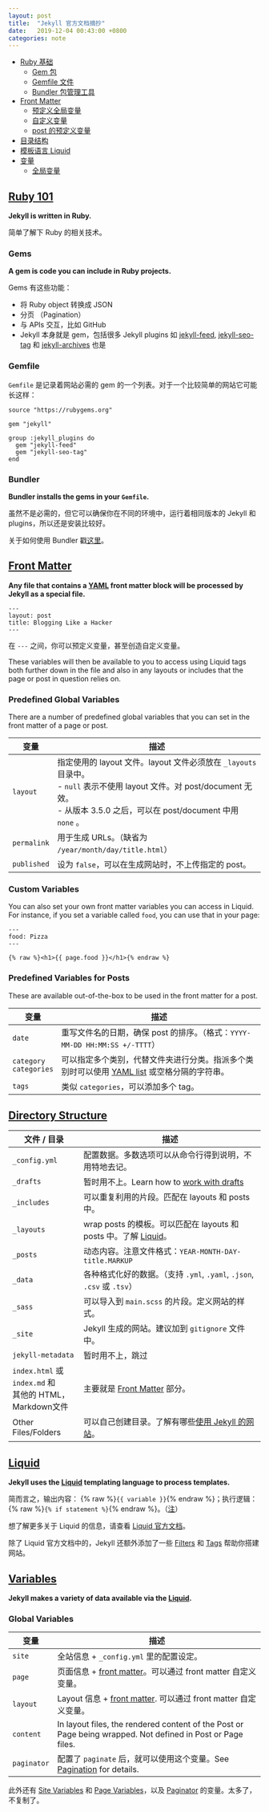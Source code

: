 ```yaml
---
layout: post
title:  "Jekyll 官方文档摘抄"
date:   2019-12-04 00:43:00 +0800
categories: note
---
```


- [Ruby 基础](#ruby-101)
	- [Gem 包](#gems) 
	- [Gemfile 文件](#gemfile)
	- [Bundler 包管理工具](#bundler)
- [Front Matter](#front-matter)
	- [预定义全局变量](#predefined-global-variables) 
	- [自定义变量](#custom-variables)
	- [post 的预定义变量](#predefined-variables-for-posts)
- [目录结构](#directory-structure)
- [模板语言 Liquid](#liquid)
- [变量](#variable)
	- [全局变量](#global-variables)

## [Ruby 101](https://jekyllrb.com/docs/ruby-101/)
**Jekyll is written in Ruby.**

简单了解下 Ruby 的相关技术。

### Gems
**A gem is code you can include in Ruby projects.**

Gems 有这些功能：
- 将 Ruby object 转换成 JSON
- 分页 （Pagination）
- 与 APIs 交互，比如 GitHub
- Jekyll 本身就是 gem，包括很多 Jekyll plugins 如 [jekyll-feed](https://github.com/jekyll/jekyll-feed), [jekyll-seo-tag](https://github.com/jekyll/jekyll-seo-tag) 和 [jekyll-archives](https://github.com/jekyll/jekyll-archives) 也是

### Gemfile
`Gemfile` 是记录着网站必需的 gem 的一个列表。对于一个比较简单的网站它可能长这样：
```
source "https://rubygems.org"

gem "jekyll"

group :jekyll_plugins do
  gem "jekyll-feed"
  gem "jekyll-seo-tag"
end
```

### Bundler
**Bundler installs the gems in your `Gemfile`.**

虽然不是必需的，但它可以确保你在不同的环境中，运行着相同版本的 Jekyll 和 plugins，所以还是安装比较好。

关于如何使用 Bundler 戳[这里](https://jekyllrb.com/tutorials/using-jekyll-with-bundler/)。

## [Front Matter](https://jekyllrb.com/docs/front-matter/)

**Any file that contains a [YAML](https://yaml.org/) front matter block will be processed by Jekyll as a special file.**

```
---
layout: post
title: Blogging Like a Hacker
---
```

在 `---` 之间，你可以预定义变量，甚至创造自定义变量。

These variables will then be available to you to access using Liquid tags both further down in the file and also in any layouts or includes that the page or post in question relies on.

### Predefined Global Variables

There are a number of predefined global variables that you can set in the front matter of a page or post.

| 变量 | 描述 |
| ---- | ---- |
| `layout` | 指定使用的 layout 文件。layout 文件必须放在 `_layouts` 目录中。<br>- `null` 表示不使用 layout 文件。对 post/document 无效。<br>- 从版本 3.5.0 之后，可以在 post/document 中用 `none` 。 |
| `permalink` | 用于生成 URLs。（缺省为 `/year/month/day/title.html`） |
| `published` | 设为 `false`，可以在生成网站时，不上传指定的 post。 |

### Custom Variables

You can also set your own front matter variables you can access in Liquid. For instance, if you set a variable called `food`, you can use that in your page:

```
---
food: Pizza
---

{% raw %}<h1>{{ page.food }}</h1>{% endraw %}
```

### Predefined Variables for Posts

These are available out-of-the-box to be used in the front matter for a post.

| 变量 | 描述 |
| ---- | ---- |
| `date` | 重写文件名的日期，确保 post 的排序。（格式：`YYYY-MM-DD HH:MM:SS +/-TTTT`） |
| `category`<br>`categories` | 可以指定多个类别，代替文件夹进行分类。指派多个类别时可以使用 [YAML list](https://en.wikipedia.org/wiki/YAML#Basic_components) 或空格分隔的字符串。 |
| `tags` | 类似 `categories`，可以添加多个 tag。 |

## [Directory Structure](https://jekyllrb.com/docs/structure/)

| 文件 / 目录 | 描述 |
| ---- | ---- |
| `_config.yml` | 配置数据。多数选项可以从命令行得到说明，不用特地去记。 |
| `_drafts` | 暂时用不上。Learn how to [work with drafts](https://jekyllrb.com/docs/posts/#drafts) |
| `_includes` | 可以重复利用的片段。匹配在 layouts 和 posts 中。 |
| `_layouts` | wrap posts 的模板。可以匹配在 layouts 和 posts 中。了解 [Liquid](https://jekyllrb.com/docs/step-by-step/02-liquid/)。 |
| `_posts` | 动态内容。注意文件格式：`YEAR-MONTH-DAY-title.MARKUP` |
| `_data` | 各种格式化好的数据。（支持 `.yml`, `.yaml`, `.json`, `.csv` 或 `.tsv`） |
| `_sass` | 可以导入到 `main.scss` 的片段。定义网站的样式。 |
| `_site` | Jekyll 生成的网站。建议加到 `gitignore` 文件中。 |
| `jekyll-metadata` | 暂时用不上，跳过 |
| `index.html` 或<br> `index.md` 和<br>其他的 HTML，<br>Markdown文件 | 主要就是 [Front Matter](https://jekyllrb.com/docs/front-matter/) 部分。 |
| Other Files/Folders | 可以自己创建目录。了解有哪些[使用 Jekyll 的网站](https://jekyllrb.com/showcase/)。 |

## [Liquid](https://jekyllrb.com/docs/liquid/)

**Jekyll uses the [Liquid](https://shopify.github.io/liquid/) templating language to process templates.**

简而言之，输出内容： {% raw %}`{{ variable }}`{% endraw %}；执行逻辑：{% raw %}`{% if statement %}`{% endraw %}。（[注](https://segmentfault.com/q/1010000004530151/a-1020000004530401)）

想了解更多关于 Liquid 的信息，请查看 [Liquid 官方文档](https://shopify.github.io/liquid/)。

除了 Liquid 官方文档中的，Jekyll 还额外添加了一些 [Filters](https://jekyllrb.com/docs/liquid/filters/) 和 [Tags](https://jekyllrb.com/docs/liquid/tags/) 帮助你搭建网站。

## [Variables](https://jekyllrb.com/docs/variables/)

**Jekyll makes a variety of data available via the [Liquid](https://jekyllrb.com/docs/liquid/).**

### Global Variables

| 变量 | 描述 |
| ---- | ---- |
| `site` | 全站信息 + `_config.yml` 里的配置设定。 |
| `page` | 页面信息 + [front matter](https://jekyllrb.com/docs/front-matter/)。可以通过 front matter 自定义变量。 |
| `layout` | Layout 信息 + [front matter](https://jekyllrb.com/docs/front-matter/). 可以通过 front matter 自定义变量。 |
| `content` | In layout files, the rendered content of the Post or Page being wrapped. Not defined in Post or Page files. |
| `paginator` | 配置了 `paginate` 后，就可以使用这个变量。See [Pagination](https://jekyllrb.com/docs/pagination/) for details. |

此外还有 [Site Variables](https://jekyllrb.com/docs/variables/#site-variables) 和 [Page Variables](https://jekyllrb.com/docs/variables/#page-variables)，以及 [Paginator](https://jekyllrb.com/docs/variables/#paginator) 的变量。太多了，不复制了。